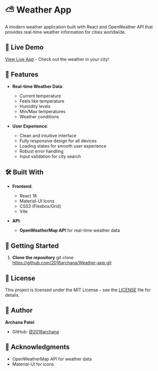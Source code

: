 # ⛅ Weather App

A modern weather application built with React and OpenWeather API that provides real-time weather information for cities worldwide.

## 🌟 Live Demo

[View Live App](https://weather-app-z0cz.onrender.com) - Check out the weather in your city!

## 🌟 Features

- **Real-time Weather Data**: 
  - Current temperature
  - Feels like temperature
  - Humidity levels
  - Min/Max temperatures
  - Weather conditions

- **User Experience**:
  - Clean and intuitive interface
  - Fully responsive design for all devices
  - Loading states for smooth user experience
  - Robust error handling
  - Input validation for city search


## 🛠️ Built With

- **Frontend**:
  - React 18
  - Material-UI Icons
  - CSS3 (Flexbox/Grid)
  - Vite

- **API**:
  - **OpenWeatherMap API** for real-time weather data

## 🚀 Getting Started

1. **Clone the repository**
git clone https://github.com/2016archana/Weather-app.git

## 📝 License

This project is licensed under the MIT License - see the [LICENSE](LICENSE) file for details.

## 👤 Author

**Archana Patel**

- GitHub: [@2016archana](https://github.com/2016archana)

## 🙏 Acknowledgments

- OpenWeatherMap API for weather data
- Material-UI for icons
